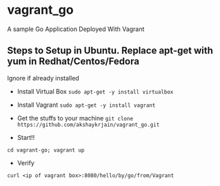 # vagrant_go
A sample Go Application Deployed With Vagrant

## Steps to Setup in Ubuntu. Replace apt-get with yum in Redhat/Centos/Fedora
Ignore if already installed

* Install Virtual Box
`sudo apt-get -y install virtualbox`


* Install Vagrant
`sudo apt-get -y install vagrant`


* Get the stuffs to your machine
`git clone https://github.com/akshaykrjain/vagrant_go.git`

* Start!!

`cd vagrant-go; vagrant up `

* Verify

`curl <ip of vagrant box>:8080/hello/by/go/from/Vagrant `





